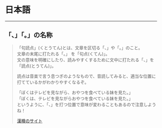 # 日本語

---

## 「、」「。」の名称

>「句読点」(くとうてん)とは、文章を区切る「、」や「。」のこと。  
文章の末尾に打たれる「。」 を「句点(くてん)」。  
文の意味を明確にしたり、読みやすくするために文中に打たれる「、」を「読点(とうてん)」。  
>
>読点は音楽で言う息つぎのようなもので、音読してみると、適当な位置に打てているかがわかりやすくなるぞ。  
>
>「ぼくはテレビを見ながら、おやつを食べている妹を見た。」  
>「ぼくは、テレビを見ながらおやつを食べている妹を見た。」  
>というように、「、」を打つ位置で意味が変わることもあるので注意しようね！  
>
>[漢検のサイト](https://www.kanken.or.jp/kanken/challenge/level01/180601.html)  
